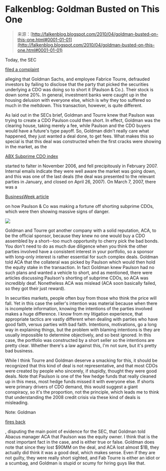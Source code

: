 <!--yml
category: 未分类
date: 2024-05-12 21:35:30
-->

# Falkenblog: Goldman Busted on This One

> 来源：[http://falkenblog.blogspot.com/2010/04/goldman-busted-on-this-one.html#0001-01-01](http://falkenblog.blogspot.com/2010/04/goldman-busted-on-this-one.html#0001-01-01)

Today, the SEC

[filed a complaint](http://www.nytimes.com/2010/04/17/business/17goldman.html)

alleging that Goldman Sachs, and employee Fabrice Tourre, defrauded investors by failing to disclose that the party that picked the securities underlying a CDO was doing so to short it (Paulson & Co.). Their stock is down some 20%. In general, investment banks were caught up in the housing delusion with everyone else, which is why they too suffered so much in the meltdown. This transaction, however, is quite different.

As laid out in the SECs brief, Goldman and Tourre knew that Paulson was trying to create a CDO Paulson could then short. In effect, Goldman was the clearing house, taking merely a fee, while Paulson and the CDO buyers would have a future's type payoff. So, Goldman didn't really care what happened, they just wanted a deal done, to get fees. What makes this so special is that this deal was constructed when the first cracks were showing in the market, as the

[ABX Subprime CDO index](http://www.markit.com/en/products/data/indices/structured-finance-indices/abx/abx-prices.page?)

started to falter in November 2006, and fell precipitously in February 2007\. Internal emails indicate they were well aware the market was going down, and this was one of the last deals (the deal was presented to the relevant parties in January, and closed on April 26, 2007). On March 7, 2007, there was a

[BusinessWeek article](http://www.businessweek.com/investor/content/mar2007/pi20070308_900631.htm)

on how Paulson & Co was making a fortune off shorting subprime CDOs, which were then showing massive signs of danger.

[![](img/0bde75d0c4225a8f6aed761c821d60e7.png)](https://blogger.googleusercontent.com/img/b/R29vZ2xl/AVvXsEiBDNBD7o_JxNwNI_sVyTT5W0H0DDjRkJJ96H1wfoJeVDpMba4qdUUBp3usVGlagh8YjfSsk3h7PoakNIdRQAahyphenhyphenOkl2_62U5eqUPLna3OsLNu_RNnYjAGhXEq9wxBrsKRk6XTfDg/s1600/cdo07.jpg)

Goldman and Tourre got another company with a solid reputation, ACA, to be the official sponsor, because they knew no one would buy a CDO assembled by a short--too much opportunity to cherry pick the bad bonds. You don't need to do as much due diligence when you think the other parties involved have a consistent interest in your portfolio, so a sponsor with long-only interest is rather essential for such complex deals. Goldman told ACA that the collateral was picked by Paulson which would then hold the equity stake in the transaction. In fact Goldman knew Paulson had no such plans and wanted a vehicle to short, and as mentioned, there were articles discussing Paulson's shorting of subprime CDOs, so ACA was incredibly deaf. Nonetheless ACA was mislead (ACA soon basically failed, so they got their just reward).

In securities markets, people often buy from those who think the price will fall. Yet in this case the seller's intention was material because when there is incomplete information, knowing the intentions of the parties involved makes a huge difference. I know from my litigation experience, that appropriate tactics are vastly different when dealing with parties who have good faith, versus parties with bad faith. Intentions, motivations, go a long way in explaining things, but the problem with blaming intentions is they are usually impossible to determine objectively, and so best ignored. In this case, the portfolio was constructed by a short seller so the intentions are pretty clear. Whether there's a law against this, I'm not sure, but it's pretty bad business.

While I think Tourre and Goldman deserve a smacking for this, it should be recognized that this kind of deal is not representative, and that most CDOs were created by people who sincerely, if stupidly, thought they were good deals. Note that Paulson is one of the few hedge funds that really cleaned up in this mess, most hedge funds missed it with everyone else. If shorts were primary drivers of CDO demand, this would suggest a giant conspiracy, so it's the proportion, not the principle, which leads me to think that understanding the 2008 credit crisis via these kind of deals is misleading.

Note: Goldman

[fires back](http://www2.goldmansachs.com/our-firm/press/press-releases/current/sec-response.html)

, disputing the main point of evidence for the SEC, that Goldman told Abacus manager ACA that Paulson was the equity owner. I think that is the most important fact in the case, and is either true or false. Goldman does note that since they lost $90MM on the deal, and ACA lost almost $1B, they actually did think it was a good deal, which makes sense. Even if they are not guilty, they were really short sighted, and Fab Tourre is either an idiot or a scumbag, and Goldman is stupid or scumy for hiring guys like that.